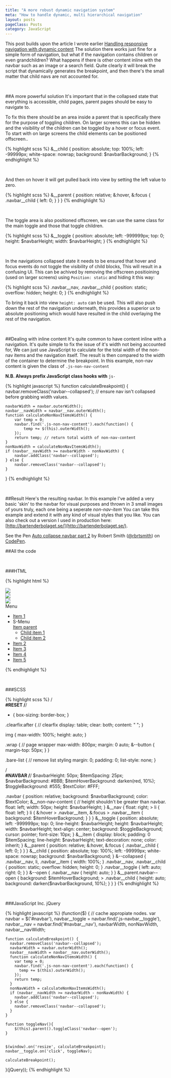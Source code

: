 ```yaml
---
title: "A more robust dynamic navigation system"
meta: "How to handle dynamic, multi hierarchical navigation"
layout: posts
pageClass: Posts
category: JavaScript
---
```


This post builds upon the article I wrote earlier
 [Handling responsive navigation with dynamic content](http://rbrtsmith.com/2014/12/handling-responsive-navigation/)
The solution there works just fine for a simple form of navigation, but what
if the navigation contains children or even grandchildren? What happens if there is
other content inline with the navbar such as an image or a search field. Quite clearly
it will break the script that dynamically generates the breakpoint, and then there's
the small matter that child navs are not accounted for.

&nbsp;

##A more powerful solution
It's important that in the collapsed state that everything is accessible,
child pages, parent pages should be easy to navigate to.

To fix this there should be an area inside a parent that is specifically there for 
the purpose of toggling children.  On larger screens this can be hidden and the visibility
of the children can be toggled by a hover or focus event.
To start with on large screens the child elements can be positioned offscreen..

{% highlight scss %}
&__child {
    position: absolute;
    top: 100%;
    left: -99999px;
    white-space: nowrap;
    background: $navbarBackground;
}
{% endhighlight %}

&nbsp;

And then on hover it will get pulled back into view by setting the left value to zero.

{% highlight scss %}
&__parent {
    position: relative;
    &:hover,
    &:focus {
        .navbar__child {
            left: 0;
        }
    }
}
{% endhighlight %}

&nbsp;

The toggle area is also positioned offscreen, we can use the same class for the main toggle and those
that toggle children.

{% highlight scss %}
&__toggle {
    position: absolute;
    left: -999999px;
    top: 0;
    height: $navbarHeight;
    width: $navbarHeight;
}
{% endhighlight %}

&nbsp;

In the navigations collapsed state it needs to be ensured that hover and focus events do not toggle the visibility of child blocks,
This will result in a confusing UI.  This can be achived by removing the offscreen positioining (used on larger screens) using `Position: static`
and hiding it this way:

{% highlight scss %}
.navbar__nav,
.navbar__child {
    position: static;
    overflow: hidden;
    height: 0;
}
{% endhighlight %}
&nbsp;

To bring it back into view `height: auto` can be used. This will also push down the rest of the navigation underneath, this provides
a superior ux to absolute positioning which would have resulted in the child overlaying the rest of the navigation.

&nbsp;

##Dealing with inline content
It's quite common to have content inline with a navigation.  It's quite simple to fix the issue of it's width not being accounted for,
We can just use JavaScript to calculate for the total width of the non-nav items and the navigation itself.  The result is then compared
to the width of the container to determine the breakpoint.  In this example, non-nav content is given the class of `.js-non-nav-content`

__N.B. Always prefix JavaScript class hooks with__ `js-`

{% highlight javascript %}
function calculateBreakpoint() {
    navbar.removeClass('navbar--collapsed'); 
    // ensure nav isn't collapsed before grabbing width values.

    navbarWidth = navbar.outerWidth();
    navbar__navWidth = navbar__nav.outerWidth();
    function calculateNonNavItemsWidth() {
        var temp = 0;
        navbar.find('.js-non-nav-content').each(function() {
            temp += $(this).outerWidth();
        });
        return temp; // return total width of non-nav-content
    }
    nonNavWidth = calculateNonNavItemsWidth();
    if (navbar__navWidth >= navbarWidth - nonNavWidth) {
        navbar.addClass('navbar--collapsed');
    } else {
        navbar.removeClass('navbar--collapsed');
    }
}
{% endhighlight %}

&nbsp;

##Result
Here's the resulting navbar.  In this example I've added a very basic 'skin' to the navbar for visual purposes
and thrown in 3 small images of yours truly, each one being a seperate *non-nav-item* You can take this example
and extend it with any kind of visual styles that you like.  You can also check out a version I used in production
here: [http://bartenderbolaget.se/](http://bartenderbolaget.se/).

<p data-height="550" data-theme-id="10596" data-slug-hash="ZYWrxp" data-default-tab="result" data-user="rbrtsmith" class='codepen'>See the Pen <a href='http://codepen.io/rbrtsmith/pen/ZYWrxp/'>Auto collapse navbar part 2</a> by Robert Smith (<a href='http://codepen.io/rbrtsmith'>@rbrtsmith</a>) on <a href='http://codepen.io'>CodePen</a>.</p>
<script async src="//assets.codepen.io/assets/embed/ei.js"></script>


##All the code

&nbsp;

###HTML

{% highlight html %}
<div class="wrap">
  <nav class="navbar clearfix" id="navbar">
    <div class="navbar__non-nav-content js-non-nav-content">
     <img src="http://rbrtsmith.com/img/build/robert.jpg">
    </div>
    <div class="navbar__non-nav-content js-non-nav-content">
     <img src="http://rbrtsmith.com/img/build/robert.jpg">
    </div>
    <div class="navbar__non-nav-content js-non-nav-content">
     <img src="http://rbrtsmith.com/img/build/robert.jpg">
    </div>
    <div class="navbar__toggle js-navbar__toggle">
      Menu
    </div>
    <ul class="navbar__nav bare-list clearfix" id="navbar__nav">
      <li>
        <a href="#" class="navbar__item">Item 1</a>
      </li>
      <li class="navbar__parent">
        <div class="navbar__toggle js-navbar__toggle">
          S-Menu
        </div>
        <a href="#" class="navbar__item">Item parent</a>
        <ul class="navbar__child bare-list">
          <li>
            <a href="#" class="navbar__item">Child item 1</a>
          </li>
          <li>
            <a href="#" class="navbar__item">Child item 2</a>
          </li>
        </ul>
      </li>
      <li>
        <a href="#" class="navbar__item">Item 2</a>
      </li>
      <li>
        <a href="#" class="navbar__item">Item 3</a>
      </li>
      <li>
        <a href="#" class="navbar__item">Item 4</a>
      </li> 
      <li>
        <a href="#" class="navbar__item">Item 5</a>
      </li>
    </ul>
  </nav>
</div>
{% endhighlight %}

&nbsp;

###SCSS

{% highlight scss %}
/**************************\
   #RESET
/**************************/
* { box-sizing: border-box; }
 
 
.clearfix:after {
  // clearfix
  display: table;
  clear: both;
  content: " ";
}
 
img {
  max-width: 100%;
  height: auto;
}
 
.wrap {
  // page wrapper
  max-width: 800px;
  margin: 0 auto;
  &--button {
    margin-top: 50px;
  }
}
 
.bare-list {
  // remove list styling
  margin: 0;
  padding: 0;
  list-style: none;
}
 
 
 
/**************************\
   #NAVBAR
/**************************/
$navbarHeight: 50px;
$itemSpacing: 25px;
$navbarBackground: #BBB;
$itemHoverBackground: darken(red, 10%);
$toggleBackground: #555;
$textColor: #FFF;
 
.navbar {
  position: relative;
  background: $navbarBackground;
  color: $textColor;
  &__non-nav-content {
    // height shouldn't be greater than navbar.
    float: left;
    width: 50px;
    height: $navbarHeight;
  }
  &__nav {
    float: right;
    > li {
      float: left;
    }
    li {
      &:hover > .navbar__item,
      &:focus > .navbar__item {
        background: $itemHoverBackground;
      }
    }
  }
  &__toggle {
    position: absolute;
    left: -999999px;
    top: 0;
    line-height: $navbarHeight;
    height: $navbarHeight;
    width: $navbarHeight;
    text-align: center;
    background: $toggleBackground;
    cursor: pointer;
    font-size: 10px;
  }
  &__item {
    display: block;
    padding: 0 $itemSpacing;
    line-height: $navbarHeight;
    text-decoration: none;
    color: inherit;
  }
  &__parent {
    position: relative;
    &:hover,
    &:focus {
      .navbar__child {
        left: 0;
      }
    }
  }
  &__child {
    position: absolute;
    top: 100%;
    left: -99999px;
    white-space: nowrap;
    background: $navbarBackground;
  }
  &--collapsed {
    .navbar__nav,
    li,
    .navbar__item {
      width: 100%;
    }
    .navbar__nav,
    .navbar__child {
      position: static;
      overflow: hidden;
      height: 0;
    }
    .navbar__toggle {
      left: auto;
      right: 0;
    }
  }
  &--open {
    .navbar__nav {
      height: auto;
    }
  }
  &__parent.navbar--open {
    background: $itemHoverBackground;
    > .navbar__child {
      height: auto;
      background: darken($navbarBackground, 10%);
    }
  }
}
{% endhighlight %}

&nbsp;

###JavaScript Inc. jQuery

{% highlight javascript %}
(function($) {
    // cache appropiate nodes.
    var navbar = $('#navbar'),
        navbar__toggle = navbar.find('.js-navbar__toggle'),
        navbar__nav = navbar.find('#navbar__nav'),
        navbarWidth,
        nonNavWidth,
        navbar__navWidth;
    
    function calculateBreakpoint() {
      navbar.removeClass('navbar--collapsed');
      navbarWidth = navbar.outerWidth();
      navbar__navWidth = navbar__nav.outerWidth();
      function calculateNonNavItemsWidth() {
        var temp = 0;
        navbar.find('.js-non-nav-content').each(function() {
          temp += $(this).outerWidth();
        });
        return temp;
      }
      nonNavWidth = calculateNonNavItemsWidth();
      if (navbar__navWidth >= navbarWidth - nonNavWidth) {
        navbar.addClass('navbar--collapsed');
      } else {
        navbar.removeClass('navbar--collapsed');
      }
    }
    
    function toggleNav(){
        $(this).parent().toggleClass('navbar--open');
    }
    
    
    $(window).on('resize', calculateBreakpoint);
    navbar__toggle.on('click', toggleNav);
    
    calculateBreakpoint();
}(jQuery));
{% endhighlight %}
